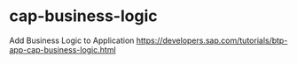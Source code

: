 # cap-business-logic

Add Business Logic to Application
https://developers.sap.com/tutorials/btp-app-cap-business-logic.html
